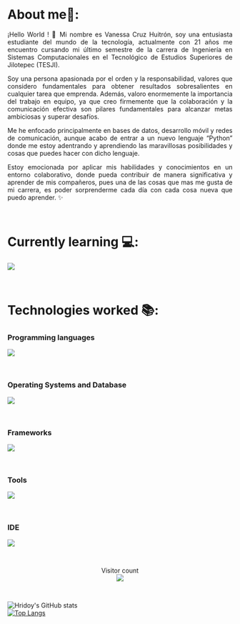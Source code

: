 # About me🙋:

<p align="justify">¡Hello World ! 👋 Mi nombre es Vanessa Cruz Huitrón, soy una entusiasta estudiante del mundo de la tecnología, actualmente con 21 años me encuentro cursando mi último semestre de la carrera de Ingeniería en Sistemas Computacionales en el Tecnológico de Estudios Superiores de Jilotepec (TESJI).</p>

<p align="justify">Soy una persona apasionada por el orden y la responsabilidad, valores que considero fundamentales para obtener resultados sobresalientes en cualquier tarea que emprenda.
Además, valoro enormemente la importancia del trabajo en equipo, ya que creo firmemente que la colaboración y la comunicación efectiva son pilares fundamentales para alcanzar metas ambiciosas y superar desafíos.</p>

<p align="justify">Me he enfocado principalmente en bases de datos, desarrollo móvil y redes de comunicación, aunque acabo de entrar a un nuevo lenguaje “Python” donde me estoy adentrando y aprendiendo las maravillosas posibilidades y cosas que puedes hacer con dicho lenguaje.</p>

<p align="justify">Estoy emocionada por aplicar mis habilidades y conocimientos en un entorno colaborativo, donde pueda contribuir de manera significativa y aprender de mis compañeros, pues una de las cosas que mas me gusta de mi carrera, es poder sorprenderme cada día con cada cosa nueva que puedo aprender. 
  ✨</p>

<br>

# Currently learning 💻: 	
<p>
  <a href="https://skillicons.dev">
    <img src="https://skillicons.dev/icons?i=azure,js,py&perline=14" />
  </a>
</p>

<br>

# Technologies worked 📚: 
<p>
<h3>Programming languages</h3> 
  <a href="https://skillicons.dev">
    <img src="https://skillicons.dev/icons?i=java,js,cs,cpp,kotlin,php,py,octave&perline=14" />
  </a>
</p>

<br>

<p>
<h3>Operating Systems and Database</h3> 
  <a href="https://skillicons.dev">
    <img src="https://skillicons.dev/icons?i=windows,ubuntu,mysql,mongodb&perline=14" />
  </a>
</p>

<br>

<p>
<h3>Frameworks</h3> 
  <a href="https://skillicons.dev">
    <img src="https://skillicons.dev/icons?i=bootstrap,express,angular&perline=14" />
  </a>
</p>

<br>

<p>
<h3>Tools</h3> 
  <a href="https://skillicons.dev">
    <img src="https://skillicons.dev/icons?i=aws,firebase,github,flask,postman,html&perline=14" />
  </a>
</p>

<br>

<p>
<h3>IDE</h3> 
  <a href="https://skillicons.dev">
    <img src="https://skillicons.dev/icons?i=androidstudio,arduino,eclipse,vscode,visualstudio,anaconda&perline=14" />
  </a>
</p>

<br>

<p> 
  <div align="center">Visitor count</div>
  <div align="center">
    <img src="https://profile-counter.glitch.me/vane08/count.svg"/>
  </div> 
</p>

<br>

![Hridoy's GitHub stats](https://github-readme-stats.vercel.app/api?username=vane08&show_icons=true&count_private=true&theme=great-gatsby) </br>
[![Top Langs](https://github-readme-stats.vercel.app/api/top-langs/?username=vane08&theme=great-gatsby&layout=compact)](https://github.com/HridoyHazard)
